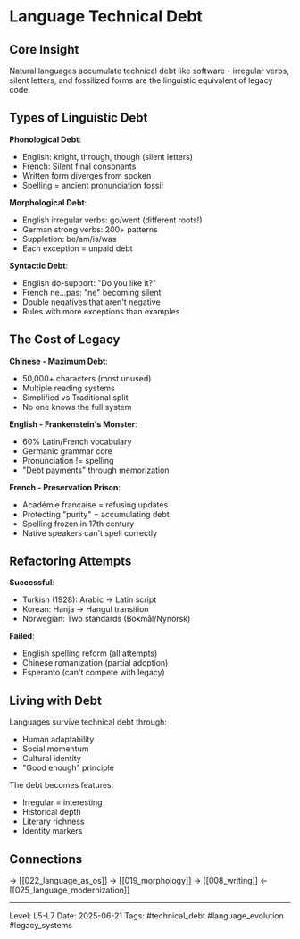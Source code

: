 # Language Technical Debt
## Core Insight
Natural languages accumulate technical debt like software - irregular verbs, silent letters, and fossilized forms are the linguistic equivalent of legacy code.

## Types of Linguistic Debt

**Phonological Debt**:
- English: knight, through, though (silent letters)
- French: Silent final consonants
- Written form diverges from spoken
- Spelling = ancient pronunciation fossil

**Morphological Debt**:
- English irregular verbs: go/went (different roots!)
- German strong verbs: 200+ patterns
- Suppletion: be/am/is/was
- Each exception = unpaid debt

**Syntactic Debt**:
- English do-support: "Do you like it?"
- French ne...pas: "ne" becoming silent
- Double negatives that aren't negative
- Rules with more exceptions than examples

## The Cost of Legacy

**Chinese - Maximum Debt**:
- 50,000+ characters (most unused)
- Multiple reading systems
- Simplified vs Traditional split
- No one knows the full system

**English - Frankenstein's Monster**:
- 60% Latin/French vocabulary
- Germanic grammar core
- Pronunciation != spelling
- "Debt payments" through memorization

**French - Preservation Prison**:
- Académie française = refusing updates
- Protecting "purity" = accumulating debt
- Spelling frozen in 17th century
- Native speakers can't spell correctly

## Refactoring Attempts

**Successful**:
- Turkish (1928): Arabic → Latin script
- Korean: Hanja → Hangul transition
- Norwegian: Two standards (Bokmål/Nynorsk)

**Failed**:
- English spelling reform (all attempts)
- Chinese romanization (partial adoption)
- Esperanto (can't compete with legacy)

## Living with Debt

Languages survive technical debt through:
- Human adaptability
- Social momentum
- Cultural identity
- "Good enough" principle

The debt becomes features:
- Irregular = interesting
- Historical depth
- Literary richness
- Identity markers

## Connections
→ [[022_language_as_os]]
→ [[019_morphology]]
→ [[008_writing]]
← [[025_language_modernization]]

---
Level: L5-L7
Date: 2025-06-21
Tags: #technical_debt #language_evolution #legacy_systems